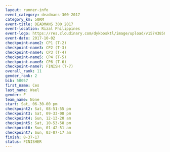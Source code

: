 ```yaml
---
layout: runner-info 
event_category: deadmans-300-2017 
category_km: 50KM 
event-title: DEADMANS 300 2017 
event-location: Rizal Philippines 
event-logo: https://res.cloudinary.com/dykbosktl/image/upload/v1574385898/Logo/2017-DM300-Logo_ljecaw.jpg 
event-date: 2017-10-02 
checkpoint-name2: CP1 (T-2) 
checkpoint-name3: CP2 (T-3) 
checkpoint-name4: CP3 (T-4) 
checkpoint-name5: CP4 (T-5) 
checkpoint-name6: CP6 (T-6) 
checkpoint-name7: FINISH (T-7) 
overall_rank: 11
gender_rank: 2
bib: 50057
first_name: Ces
last_name: Wael
gender: F
team_name: None
start: Sat, 06-30-00 pm
checkpoint2: Sat, 08-51-55 pm
checkpoint3: Sat, 09-33-08 pm
checkpoint4: Sun, 12-13-20 am
checkpoint5: Sat, 10-53-58 pm
checkpoint6: Sun, 01-42-51 am
checkpoint7: Sun, 03-07-17 am
finish: 8-37-17
status: FINISHER
---
```

